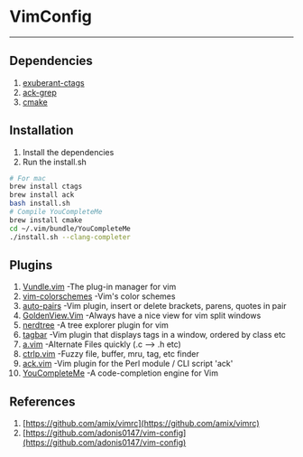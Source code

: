 # VimConfig

--------------------------

## Dependencies

  1. [exuberant-ctags](http://ctags.sourceforge.net/)
  2. [ack-grep](http://betterthangrep.com/)
  3. [cmake](http://www.cmake.org/)


## Installation

  1. Install the dependencies
  2. Run the install.sh

``` bash
# For mac
brew install ctags
brew install ack
bash install.sh
# Compile YouCompleteMe
brew install cmake
cd ~/.vim/bundle/YouCompleteMe
./install.sh --clang-completer
```

## Plugins

  1. [Vundle.vim](https://github.com/gmarik/Vundle.vim) -The plug-in manager for vim
  2. [vim-colorschemes](https://github.com/flazz/vim-colorschemes) -Vim's color schemes
  3. [auto-pairs](https://github.com/jiangmiao/auto-pairs) -Vim plugin, insert or delete brackets, parens, quotes in pair
  4. [GoldenView.Vim](https://github.com/zhaocai/GoldenView.Vim) -Always have a nice view for vim split windows
  5. [nerdtree](https://github.com/scrooloose/nerdtree) -A tree explorer plugin for vim
  6. [tagbar](https://github.com/majutsushi/tagbar) -Vim plugin that displays tags in a window, ordered by class etc
  7. [a.vim](https://github.com/vim-scripts/a.vim) -Alternate Files quickly (.c --> .h etc)
  8. [ctrlp.vim](https://github.com/kien/ctrlp.vim) -Fuzzy file, buffer, mru, tag, etc finder
  9. [ack.vim](https://github.com/mileszs/ack.vim) -Vim plugin for the Perl module / CLI script 'ack'
  10. [YouCompleteMe](https://github.com/Valloric/YouCompleteMe) -A code-completion engine for Vim

## References

  1. [https://github.com/amix/vimrc](https://github.com/amix/vimrc)
  2. [https://github.com/adonis0147/vim-config](https://github.com/adonis0147/vim-config)


